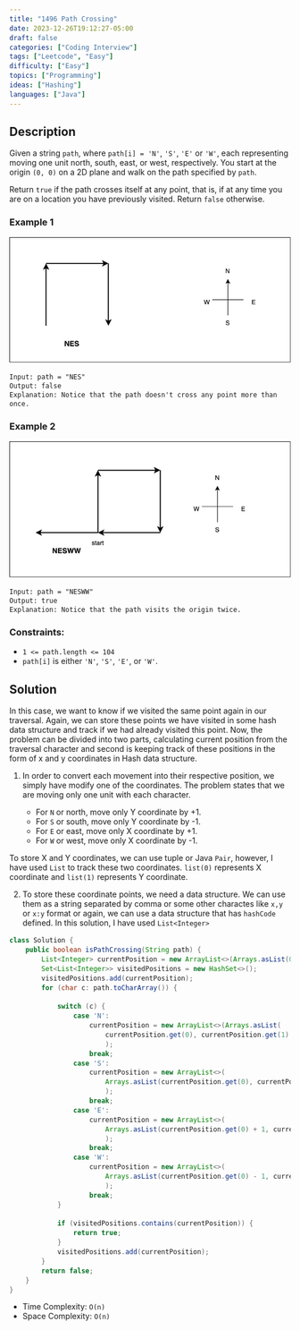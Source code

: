 ```yaml
---
title: "1496 Path Crossing"
date: 2023-12-26T19:12:27-05:00
draft: false
categories: ["Coding Interview"]
tags: ["Leetcode", "Easy"]
difficulty: ["Easy"]
topics: ["Programming"]
ideas: ["Hashing"]
languages: ["Java"]
---
```


## Description

Given a string `path`, where `path[i] = 'N'`, `'S'`, `'E'` or `'W'`, each representing moving one unit north, south, east, or west, respectively. You start at the origin `(0, 0)` on a 2D plane and walk on the path specified by `path`.

Return `true` if the path crosses itself at any point, that is, if at any time you are on a location you have previously visited. Return `false` otherwise.

### Example 1
![Path Crossing Example 1](path-crossing-example1.jpg)

```
Input: path = "NES"
Output: false 
Explanation: Notice that the path doesn't cross any point more than once.
```

### Example 2

![Path Crossing Example 2](path-crossing-example2.jpg)

```
Input: path = "NESWW"
Output: true
Explanation: Notice that the path visits the origin twice.
```

### Constraints:

- `1 <= path.length <= 104`
- `path[i]` is either `'N'`, `'S'`, `'E'`, or `'W'`.

## Solution

In this case, we want to know if we visited the same point again in our traversal. Again, we can store these points we have visited in some hash data structure and track if we had already visited this point. Now, the problem can be divided into two parts, calculating current position from the traversal character and second is keeping track of these positions in the form of x and y coordinates in Hash data structure.

1. In order to convert each movement into their respective position, we simply have modify one of the coordinates. The problem states that we are moving only one unit with each character. 

    - For `N` or north, move only Y coordinate by +1.
    - For `S` or south, move only Y coordinate by -1.
    - For `E` or east, move only X coordinate by +1.
    - For `W` or west, move only X coordinate by -1.

To store X and Y coordinates, we can use tuple or Java `Pair`, however, I have used `List` to track these two coordinates. `list(0)` represents X coordinate and `list(1)` represents Y coordinate.

2. To store these coordinate points, we need a data structure. We can use them as a string separated by comma or some other charactes like `x,y` or `x:y` format or again, we can use a data structure that has `hashCode` defined. In this solution, I have used `List<Integer>`

```java
class Solution {
    public boolean isPathCrossing(String path) {
        List<Integer> currentPosition = new ArrayList<>(Arrays.asList(0, 0));
        Set<List<Integer>> visitedPositions = new HashSet<>();
        visitedPositions.add(currentPosition);
        for (char c: path.toCharArray()) {

            switch (c) {
                case 'N':
                    currentPosition = new ArrayList<>(Arrays.asList(
                        currentPosition.get(0), currentPosition.get(1) + 1)
                        );
                    break;
                case 'S':
                    currentPosition = new ArrayList<>(
                        Arrays.asList(currentPosition.get(0), currentPosition.get(1) - 1)
                        );
                    break;
                case 'E':
                    currentPosition = new ArrayList<>(
                        Arrays.asList(currentPosition.get(0) + 1, currentPosition.get(1))
                        );
                    break;
                case 'W':
                    currentPosition = new ArrayList<>(
                        Arrays.asList(currentPosition.get(0) - 1, currentPosition.get(1))
                        );
                    break;
            }

            if (visitedPositions.contains(currentPosition)) {
                return true;
            }
            visitedPositions.add(currentPosition);
        }
        return false;
    }
}
```

- Time Complexity: `O(n)`
- Space Complexity: `O(n)`